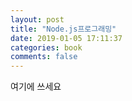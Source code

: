 ```yaml
---
layout: post
title: "Node.js프로그래밍"
date: 2019-01-05 17:11:37
categories: book
comments: false
---
```


여기에 쓰세요
